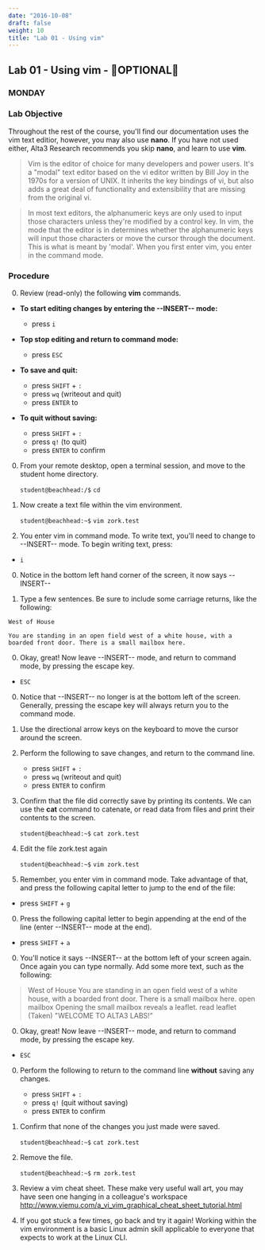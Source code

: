 ```yaml
---
date: "2016-10-08"
draft: false
weight: 10
title: "Lab 01 - Using vim"
---
```


## Lab 01 - Using vim - &#x1F528;OPTIONAL&#x1F528;

### MONDAY

### Lab Objective

Throughout the rest of the course, you'll find our documentation uses the vim text editior, however, you may also use **nano**. If you have not used either, Alta3 Research recommends you skip **nano**, and learn to use **vim**.

  > Vim is the editor of choice for many developers and power users. It's a "modal" text editor based on the vi editor written by Bill Joy in the 1970s for a version of UNIX. It inherits the key bindings of vi, but also adds a great deal of functionality and extensibility that are missing from the original vi. 

  > In most text editors, the alphanumeric keys are only used to input those characters unless they're modified by a control key. In vim, the mode that the editor is in determines whether the alphanumeric keys will input those characters or move the cursor through the document. This is what is meant by 'modal'. When you first enter vim, you enter in the command mode.

### Procedure

0. Review (read-only) the following **vim** commands.

  - **To start editing changes by entering the --INSERT-- mode:**
    - press `i`
  
  - **Top stop editing and return to command mode:**
    - press `ESC`

  - **To save and quit:** 
    - press `SHIFT` + `:`
    - press `wq` (writeout and quit)
    - press `ENTER` to 
    
    
    
    
    

  - **To quit without saving:**
    - press `SHIFT` + `:`
    - press `q!` (to quit)
    - press `ENTER` to confirm

0. From your remote desktop, open a terminal session, and move to the student home directory.

    `student@beachhead:/$` `cd`

0. Now create a text file within the vim environment.

    `student@beachhead:~$` `vim zork.test`

0. You enter vim in command mode. To write text, you'll need to change to --INSERT-- mode. To begin writing text, press:

  - `i`

0. Notice in the bottom left hand corner of the screen, it now says --INSERT--

0. Type a few sentences. Be sure to include some carriage returns, like the following:
 
  >
    West of House
  > 
    You are standing in an open field west of a white house, with a boarded front door. There is a small mailbox here.

0. Okay, great! Now leave --INSERT-- mode, and return to command mode, by pressing the escape key.

  - `ESC`

0. Notice that --INSERT-- no longer is at the bottom left of the screen. Generally, pressing the escape key will always return you to the command mode.

0. Use the directional arrow keys on the keyboard to move the cursor around the screen.

0. Perform the following to save changes, and return to the command line.
    - press `SHIFT` + `:`
    - press `wq` (writeout and quit)
    - press `ENTER` to confirm

0. Confirm that the file did correctly save by printing its contents. We can use the **cat** command to catenate, or read data from files and print their contents to the screen.

    `student@beachhead:~$` `cat zork.test`

0. Edit the file zork.test again

    `student@beachhead:~$` `vim zork.test`

0. Remember, you enter vim in command mode. Take advantage of that, and press the following capital letter to jump to the end of the file:

  - press `SHIFT` + `g`

0. Press the following capital letter to begin appending at the end of the line (enter --INSERT-- mode at the end).

  - press `SHIFT` + `a`

0. You'll notice it says --INSERT-- at the bottom left of your screen again. Once again you can type normally. Add some more text, such as the following:

  > West of House
  > You are standing in an open field west of a white house, with a boarded front door.
  > There is a small mailbox here.
  > open mailbox
  > Opening the small mailbox reveals a leaflet.
  > read leaflet
  > (Taken)
  > "WELCOME TO ALTA3 LABS!"
  
0. Okay, great! Now leave --INSERT-- mode, and return to command mode, by pressing the escape key.

  - `ESC`

0. Perform the following to return to the command line **without** saving any changes.
    - press `SHIFT` + `:`
    - press `q!` (quit without saving)
    - press `ENTER` to confirm

0. Confirm that none of the changes you just made were saved.

    `student@beachhead:~$` `cat zork.test`

0. Remove the file.

    `student@beachhead:~$` `rm zork.test`

0. Review a vim cheat sheet. These make very useful wall art, you may have seen one hanging in a colleague's workspace http://www.viemu.com/a_vi_vim_graphical_cheat_sheet_tutorial.html

0. If you got stuck a few times, go back and try it again! Working within the vim environment is a basic Linux admin skill applicable to everyone that expects to work at the Linux CLI.
